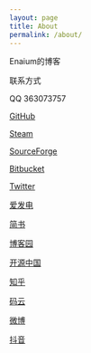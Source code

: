 ```yaml
---
layout: page
title: About
permalink: /about/
---
```

Enaium的博客

联系方式

QQ 363073757


[GitHub](https://github.com/Enaium)

[Steam](https://steamcommunity.com/id/Enaium/)

[SourceForge](https://sourceforge.net/u/enaium/profile)

[Bitbucket](https://bitbucket.org/Enaium/)

[Twitter](https://twitter.com/Enaium)

[爱发电](https://afdian.net/@Enaium)

[简书](https://www.jianshu.com/u/06e47522f2fd)

[博客园](https://www.cnblogs.com/Enaium/)

[开源中国](https://my.oschina.net/Enaium)

[知乎](https://www.zhihu.com/people/Enaium)

[码云](https://gitee.com/Enaium)

[微博](https://m.weibo.cn/u/5238553094)

[抖音](https://v.douyin.com/GkFPLR/)
